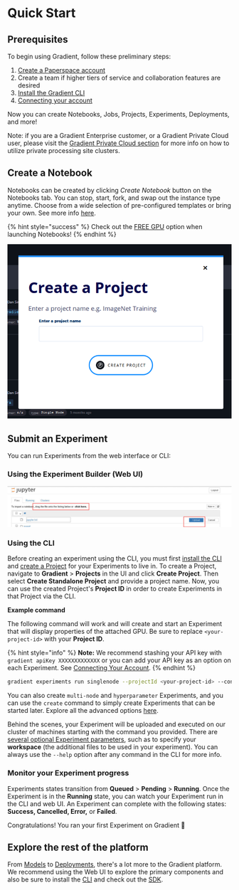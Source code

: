 # Quick Start

## Prerequisites

To begin using Gradient, follow these preliminary steps:

1. [Create a Paperspace account ](https://www.paperspace.com/account/signup)
2. Create a team if higher tiers of service and collaboration features are desired
3. [Install the Gradient CLI ](install-the-cli.md#installation)
4. [Connecting your account](install-the-cli.md#connecting-your-account)

Now you can create Notebooks, Jobs, Projects, Experiments, Deployments, and more! 

Note: if you are a Gradient Enterprise customer, or a Gradient Private Cloud user, please visit the [Gradient Private Cloud section](https://docs.paperspace.com/gradient/gradient-private-cloud/about) for more info on how to utilize private processing site clusters.

## Create a Notebook

Notebooks can be created by clicking _Create Notebook_ button on the Notebooks tab. You can stop, start, fork, and swap out the instance type anytime. Choose from a wide selection of pre-configured templates or bring your own. See more info [here](../notebooks/notebook-containers/).

{% hint style="success" %}
Check out the [FREE GPU](../instances/free-instances.md) option when launching Notebooks!
{% endhint %}

![](../.gitbook/assets/image%20%2865%29.png)

## Submit an Experiment

You can run Experiments from the web interface or CLI:

### Using the Experiment Builder \(Web UI\)

![](../.gitbook/assets/image%20%289%29.png)

### Using the CLI

Before creating an experiment using the CLI, you must first [install the CLI ](install-the-cli.md)and [create a Project](../projects/managing-projects.md) for your Experiments to live in. To create a Project, navigate to **Gradient** &gt; **Projects** in the UI and click **Create Project**. Then select **Create Standalone Project** and provide a project name. Now, you can use the created Project's **Project ID** in order to create Experiments in that Project via the CLI.

**Example command**

The following command will work and will create and start an Experiment that will display properties of the attached GPU. Be sure to replace `<your-project-id>` with your **Project ID**.

{% hint style="info" %}
**Note:** We recommend stashing your API key with `gradient apiKey XXXXXXXXXXXXX` or you can add your API key as an option on each Experiment. See [Connecting Your Account](install-the-cli.md#connecting-your-account).
{% endhint %}

```bash
gradient experiments run singlenode --projectId <your-project-id> --container 'Test-Container' --machineType P4000 --command 'nvidia-smi' --name 'test-01' --workspace none --apiKey <your-api-key>
```

You can also create `multi-node` and `hyperparameter` Experiments, and you can use the `create` command to simply create Experiments that can be started later. Explore all the advanced options [here](../experiments/using-experiments/experiment-options.md).

Behind the scenes, your Experiment will be uploaded and executed on our cluster of machines starting with the command you provided. There are [several optional Experiment parameters](../experiments/using-experiments/), such as to specify your **workspace** \(the additional files to be used in your experiment\). You can always use the `--help` option after any command in the CLI for more info.

### Monitor your Experiment progress

Experiments states transition from **Queued** &gt; **Pending** &gt; **Running**. Once the Experiment is in the **Running** state, you can watch your Experiment run in the CLI and web UI. An Experiment can complete with the following states: **Success, Cancelled, Error,** or **Failed**.

Congratulations! You ran your first Experiment on Gradient 🚀

## Explore the rest of the platform

From [Models](../models/about.md) to [Deployments](../deployments/about.md), there's a lot more to the Gradient platform.  We recommend using the Web UI to explore the primary components and also be sure to install the [CLI](install-the-cli.md) and check out the [SDK](../gradient-python-sdk/gradient-python-sdk/).

